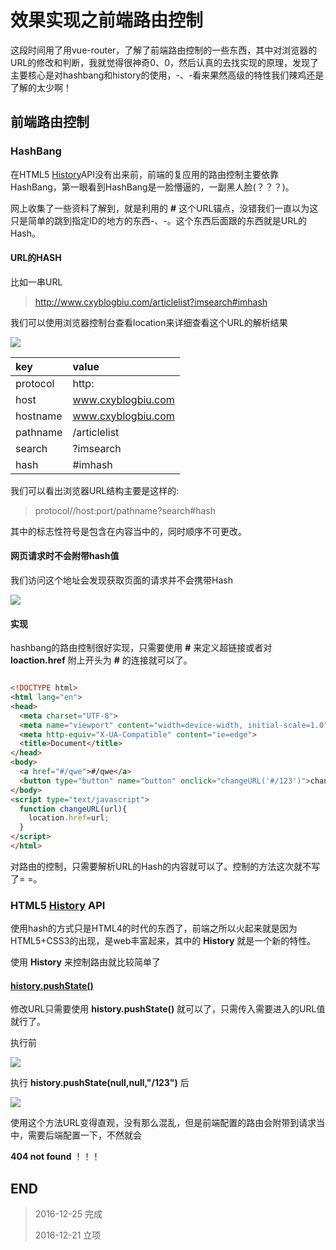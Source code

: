# 效果实现之前端路由控制

这段时间用了用vue-router，了解了前端路由控制的一些东西，其中对浏览器的URL的修改和判断，我就觉得很神奇0、0，然后认真的去找实现的原理，发现了主要核心是对hashbang和history的使用，-、-看来果然高级的特性我们辣鸡还是了解的太少啊！

## 前端路由控制

### HashBang

在HTML5 [History](https://developer.mozilla.org/zh-CN/docs/Web/API/History)API没有出来前，前端的复应用的路由控制主要依靠HashBang，第一眼看到HashBang是一脸懵逼的，一副黑人脸(？？？)。

网上收集了一些资料了解到，就是利用的 **#** 这个URL锚点，没错我们一直以为这只是简单的跳到指定ID的地方的东西-、-。这个东西后面跟的东西就是URL的Hash。

#### URL的HASH

比如一串URL

> http://www.cxyblogbiu.com/articlelist?imsearch#imhash

我们可以使用浏览器控制台查看location来详细查看这个URL的解析结果

![](http://blog-cdn.chenxiyuan.fun/16-12-25/51467409-file_1482664079254_1d12.png)

|key      |value|
|:--      |:--|
|protocol |http:|
|host     |www.cxyblogbiu.com|
|hostname |www.cxyblogbiu.com|
|pathname |/articlelist|
|search   |?imsearch|
|hash     |#imhash|

我们可以看出浏览器URL结构主要是这样的:

> protocol//host:port/pathname?search#hash

其中的标志性符号是包含在内容当中的，同时顺序不可更改。

#### 网页请求时不会附带hash值

我们访问这个地址会发现获取页面的请求并不会携带Hash

![](http://blog-cdn.chenxiyuan.fun/16-12-25/540757-file_1482664355285_74fe.png)

#### 实现

hashbang的路由控制很好实现，只需要使用 **#** 来定义超链接或者对 **loaction.href** 附上开头为 **#** 的连接就可以了。

``` html

<!DOCTYPE html>
<html lang="en">
<head>
  <meta charset="UTF-8">
  <meta name="viewport" content="width=device-width, initial-scale=1.0">
  <meta http-equiv="X-UA-Compatible" content="ie=edge">
  <title>Document</title>
</head>
<body>
  <a href="#/qwe">#/qwe</a>
  <button type="button" name="button" onclick="changeURL('#/123')">changeURL('#/123')</button>
</body>
<script type="text/javascript">
  function changeURL(url){
    location.href=url;
  }
</script>
</html>

```

对路由的控制，只需要解析URL的Hash的内容就可以了。控制的方法这次就不写了= =。

### HTML5 [History](https://developer.mozilla.org/zh-CN/docs/Web/API/History) API

使用hash的方式只是HTML4的时代的东西了，前端之所以火起来就是因为HTML5+CSS3的出现，是web丰富起来，其中的 **History** 就是一个新的特性。

使用 **History** 来控制路由就比较简单了

#### [history.pushState()](https://developer.mozilla.org/zh-CN/docs/Web/API/History/pushState/)

修改URL只需要使用 **history.pushState()** 就可以了，只需传入需要进入的URL值就行了。

执行前

![](http://blog-cdn.chenxiyuan.fun/16-12-25/38133308-file_1482667509807_cc7a.png)

执行 **history.pushState(null,null,"/123")** 后

![](http://blog-cdn.chenxiyuan.fun/16-12-25/22769229-file_1482667675110_b3f.png)

使用这个方法URL变得直观，没有那么混乱，但是前端配置的路由会附带到请求当中，需要后端配置一下，不然就会

**404 not found** ！！！

## END

> 2016-12-25 完成
>
> 2016-12-21 立项
